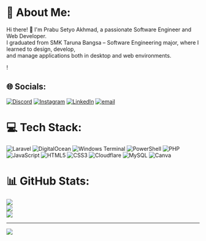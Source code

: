 # 💫 About Me:
Hi there! 👋 I'm Prabu Setyo Akhmad, a passionate Software Engineer and Web Developer.<br>I graduated from SMK Taruna Bangsa – Software Engineering major, where I learned to design, develop,<br>and manage applications both in desktop and web environments.

!

## 🌐 Socials:
[![Discord](https://img.shields.io/badge/Discord-%237289DA.svg?logo=discord&logoColor=white)](https://discord.gg/abuzyuan) [![Instagram](https://img.shields.io/badge/Instagram-%23E4405F.svg?logo=Instagram&logoColor=white)](https://instagram.com/abuzyuan) [![LinkedIn](https://img.shields.io/badge/LinkedIn-%230077B5.svg?logo=linkedin&logoColor=white)](https://linkedin.com/in/prabu-setyo-akhmad) [![email](https://img.shields.io/badge/Email-D14836?logo=gmail&logoColor=white)](mailto:abuzycreative@gmail.com) 

# 💻 Tech Stack:
![Laravel](https://img.shields.io/badge/laravel-%23FF2D20.svg?style=for-the-badge&logo=laravel&logoColor=white) ![DigitalOcean](https://img.shields.io/badge/DigitalOcean-%230167ff.svg?style=for-the-badge&logo=digitalOcean&logoColor=white) ![Windows Terminal](https://img.shields.io/badge/Windows%20Terminal-%234D4D4D.svg?style=for-the-badge&logo=windows-terminal&logoColor=white) ![PowerShell](https://img.shields.io/badge/PowerShell-%235391FE.svg?style=for-the-badge&logo=powershell&logoColor=white) ![PHP](https://img.shields.io/badge/php-%23777BB4.svg?style=for-the-badge&logo=php&logoColor=white) ![JavaScript](https://img.shields.io/badge/javascript-%23323330.svg?style=for-the-badge&logo=javascript&logoColor=%23F7DF1E) ![HTML5](https://img.shields.io/badge/html5-%23E34F26.svg?style=for-the-badge&logo=html5&logoColor=white) ![CSS3](https://img.shields.io/badge/css3-%231572B6.svg?style=for-the-badge&logo=css3&logoColor=white) ![Cloudflare](https://img.shields.io/badge/Cloudflare-F38020?style=for-the-badge&logo=Cloudflare&logoColor=white) ![MySQL](https://img.shields.io/badge/mysql-4479A1.svg?style=for-the-badge&logo=mysql&logoColor=white) ![Canva](https://img.shields.io/badge/Canva-%2300C4CC.svg?style=for-the-badge&logo=Canva&logoColor=white)
# 📊 GitHub Stats:
![](https://github-readme-stats.vercel.app/api?username=PrabuSA123&theme=dark&hide_border=false&include_all_commits=false&count_private=false)<br/>
![](https://nirzak-streak-stats.vercel.app/?user=PrabuSA123&theme=dark&hide_border=false)<br/>
![](https://github-readme-stats.vercel.app/api/top-langs/?username=PrabuSA123&theme=dark&hide_border=false&include_all_commits=false&count_private=false&layout=compact)

---
[![](https://visitcount.itsvg.in/api?id=PrabuSA123&icon=0&color=0)](https://visitcount.itsvg.in)

<!-- Proudly created with GPRM ( https://gprm.itsvg.in ) -->
